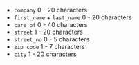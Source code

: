 * `company` 0 - 20 characters
* `first_name` + `last_name` 0 - 20 characters
* `care_of` 0 - 40 characters
* `street` 1 - 20 characters
* `street_no` 0 - 5 characters
* `zip_code` 1 - 7 characters
* `city` 1 - 20 characters
